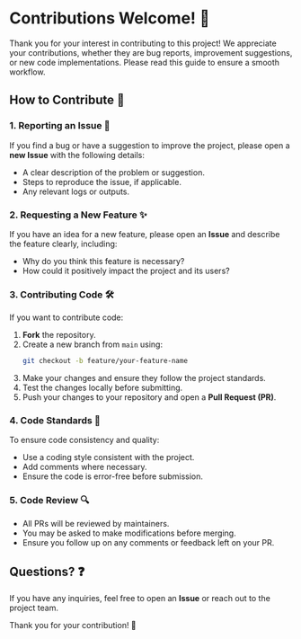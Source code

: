 # Contributions Welcome! 🎉

Thank you for your interest in contributing to this project! We appreciate your contributions, whether they are bug reports, improvement suggestions, or new code implementations. Please read this guide to ensure a smooth workflow.

## How to Contribute 📌

### 1. Reporting an Issue 🚨
If you find a bug or have a suggestion to improve the project, please open a **new Issue** with the following details:
- A clear description of the problem or suggestion.
- Steps to reproduce the issue, if applicable.
- Any relevant logs or outputs.

### 2. Requesting a New Feature ✨
If you have an idea for a new feature, please open an **Issue** and describe the feature clearly, including:
- Why do you think this feature is necessary?
- How could it positively impact the project and its users?

### 3. Contributing Code 🛠️
If you want to contribute code:
1. **Fork** the repository.
2. Create a new branch from `main` using:
   ```bash
   git checkout -b feature/your-feature-name
   ```
3. Make your changes and ensure they follow the project standards.
4. Test the changes locally before submitting.
5. Push your changes to your repository and open a **Pull Request (PR)**.

### 4. Code Standards 📏
To ensure code consistency and quality:
- Use a coding style consistent with the project.
- Add comments where necessary.
- Ensure the code is error-free before submission.

### 5. Code Review 🔍
- All PRs will be reviewed by maintainers.
- You may be asked to make modifications before merging.
- Ensure you follow up on any comments or feedback left on your PR.

## Questions? ❓
If you have any inquiries, feel free to open an **Issue** or reach out to the project team.

Thank you for your contribution! 🚀
